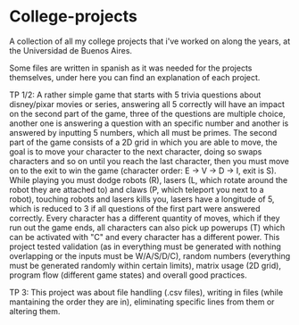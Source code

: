# College-projects
A collection of all my college projects that i've worked on along the years, at the Universidad de Buenos Aires.

Some files are written in spanish as it was needed for the projects themselves, under here you can find an explanation of each project.

TP 1/2:
  A rather simple game that starts with 5 trivia questions about disney/pixar movies or series, answering all 5 correctly will have an impact on the second part of the game, three of the questions are multiple choice, another one is answering a question with an specific number and another is answered by inputting 5 numbers, which all must be primes.
  The second part of the game consists of a 2D grid in which you are able to move, the goal is to move your character to the next character, doing so swaps characters and so on until you reach the last character, then you must move on to the exit to win the game (character order: E -> V -> D -> I, exit is S). While playing you must dodge robots (R), lasers (L, which rotate around the robot they are attached to) and claws (P, which teleport you next to a robot), touching robots and lasers kills you, lasers have a longitude of 5, which is reduced to 3 if all questions of the first part were answered correctly. Every character has a different quantity of moves, which if they run out the game ends, all characters can also pick up powerups (T) which can be activated with "C" and every character has a different power.
  This project tested validation (as in everything must be generated with nothing overlapping or the inputs must be W/A/S/D/C), random numbers (everything must be generated randomly within certain limits), matrix usage (2D grid), program flow (different game states) and overall good practices.



TP 3: 
  This project was about file handling (.csv files), writing in files (while mantaining the order they are in), eliminating specific lines from them or altering them.
